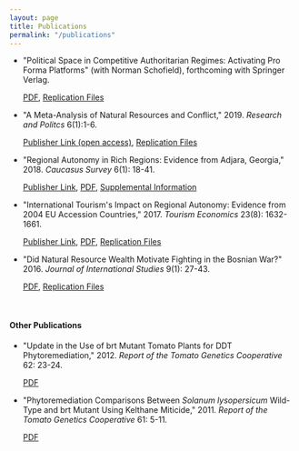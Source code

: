```yaml
---
layout: page
title: Publications
permalink: "/publications"
---
```


* "Political Space in Competitive Authoritarian Regimes: Activating Pro Forma Platforms" (with Norman Schofield), forthcoming with Springer Verlag.

  [PDF](/files/CompetitiveAuthoritarianPoliticalSpace.pdf), [Replication Files](/files/CompetitivePoliticalSpace.zip)

* "A Meta-Analysis of Natural Resources and Conflict," 2019. _Research and Politcs_ 6(1):1-6.

  [Publisher Link (open access)](https://doi.org/10.1177/2053168018818232), [Replication Files](/files/Meta-Analysis_Data_Files.zip)

* "Regional Autonomy in Rich Regions: Evidence from Adjara, Georgia," 2018. _Caucasus Survey_ 6(1): 18-41.

  [Publisher Link](https://doi.org/10.1080/23761199.2017.1344028), [PDF](/files/RegionalAutonomyAccepted.pdf), [Supplemental Information](/files/RegionalAutonomySupplementa.pdf)

* "International Tourism's Impact on Regional Autonomy: Evidence from 2004 EU Accession Countries," 2017. _Tourism Economics_ 23(8): 1632-1661.

  [Publisher Link](https://doi.org/10.1177/1354816617716247), [PDF](/files/TourismAutonomyAccepted.pdf), [Replication Files](/files/TourismRegionalism.zip)

* "Did Natural Resource Wealth Motivate Fighting in the Bosnian War?" 2016. _Journal of International Studies_ 9(1): 27-43.

  [PDF](/files/JIS_Vol9_No1_OBrochta.pdf), [Replication Files](/files/BosniaNaturalResources.zip)

&nbsp;

#### Other Publications

* "Update in the Use of brt Mutant Tomato Plants for DDT Phytoremediation," 2012. _Report of the Tomato Genetics Cooperative_ 62: 23-24.

  [PDF](/files/UpdatePhytoremediation.pdf)

* "Phytoremediation Comparisons Between _Solanum lysopersicum_ Wild-Type and brt Mutant Using Kelthane Miticide," 2011. _Report of the Tomato Genetics Cooperative_ 61: 5-11.

  [PDF](/files/PhytoremediationComparisons.pdf)


